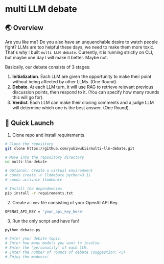 # multi LLM debate
## 🌏 Overview
Are you like me? Do you also have an unquenchable desire to watch people fight? LLMs are too helpful these days, we need to make them more toxic. That's why I built `multi LLM debate`. Currently, it is running strictly on CLI, but maybe one day I will make it better. Maybe not.

Basically, our debate consists of 3 stages:
1. **Initialization**. Each LLM are given the opportunity to make their point without being affected by other LLMs. (One Round).
2. **Debate**. At each LLM turn, it will use RAG to retrieve relevant previous discussion points, then respond to it. (You can specify how many rounds this will go for).
3. **Verdict**. Each LLM can make their closing comments and a judge LLM will determine which one is the best answer. (One Round).

## 🚀 Quick Launch
1. Clone repo and install requirements.
```bash
# Clone the repository
git clone https://github.com/yukiwukii/multi-llm-debate.git

# Move into the repository directory
cd multi-llm-debate

# Optional: Create a virtual environment
# conda create -n llmdebate python=3.11
# conda activate llmdebate

# Install the dependencies
pip install -r requirements.txt

```
2. Create a `.env` file consisting of your OpenAI API Key.
```bash
OPENAI_API_KEY = 'your_api_key_here'
```
3. Run the only script and have fun!
```bash
python debate.py

# Enter your debate topic.
# Enter how many models you want to involve.
# Enter the 'personality' of each LLM.
# Enter the number of rounds of debate (suggestion: <5)
# Enjoy the madness!
```
